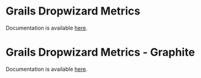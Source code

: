 # Grails Dropwizard Metrics

Documentation is available [here](http://grails-plugins.github.io/grails-dropwizard-metrics/).

# Grails Dropwizard Metrics - Graphite

Documentation is available [here](http://grails-plugins.github.io/grails-dropwizard-metrics-graphite/).